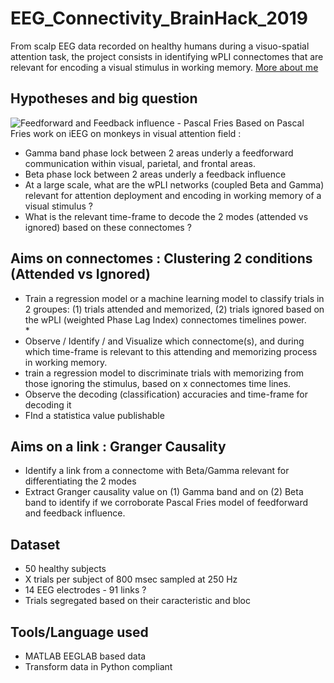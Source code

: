 # EEG_Connectivity_BrainHack_2019
From scalp EEG data recorded on healthy humans during a visuo-spatial attention task, the project consists in identifying wPLI connectomes that are relevant for encoding a visual stimulus in working memory.
[More about me](https://github.com/anna-monnier)

## Hypotheses and big question
![Feedforward and Feedback influence - Pascal Fries ](https://github.com/mtl-brainhack-school-2019/EEG_Connectivity_BrainHack_2019/master/pascal_fries.jpg "pascal_Fries")
Based on Pascal Fries work on iEEG on monkeys in visual attention field :
* Gamma band phase lock between 2 areas underly a feedforward communication within visual, parietal, and frontal areas.
* Beta phase lock between 2 areas underly a feedback influence
* At a large scale, what are the wPLI networks (coupled Beta and Gamma) relevant for attention deployment and encoding in working memory of a visual stimulus ? 
* What is the relevant time-frame to decode the 2 modes (attended vs ignored) based on these connectomes ?

## Aims on connectomes : Clustering 2 conditions (Attended vs Ignored)
* Train a regression model or a machine learning model to classify trials in 2 groupes: (1) trials attended and memorized, (2) trials ignored based on the wPLI (weighted Phase Lag Index) connectomes timelines power. <br/>* 
* Observe / Identify / and Visualize which connectome(s), and during which time-frame is relevant to this attending and memorizing process in working memory.
* train a regression model to discriminate trials with memorizing from those ignoring the stimulus, based on x connectomes time lines.
* Observe the decoding (classification) accuracies and time-frame for decoding it
* FInd a statistica value publishable

## Aims on a link : Granger Causality
* Identify a link from a connectome with Beta/Gamma relevant for differentiating the 2 modes
* Extract Granger causality value on (1) Gamma band and on (2) Beta band to identify if we corroborate Pascal Fries model of feedforward and feedback influence.

## Dataset
* 50 healthy subjects 
* X trials per subject of 800 msec sampled at 250 Hz
* 14 EEG electrodes - 91 links ?
* Trials segregated based on their caracteristic and bloc

## Tools/Language used
* MATLAB EEGLAB based data
* Transform data in Python compliant
